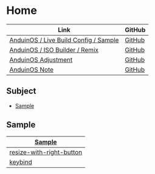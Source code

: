 

# Home

| Link | GitHub |
| ---- | ------ |
| [AnduinOS / Live Build Config / Sample](https://samwhelp.github.io/anduinos-live-build-config-sample/) | [GitHub](https://github.com/samwhelp/anduinos-live-build-config-sample) |
| [AnduinOS / ISO Builder / Remix](https://samwhelp.github.io/anduinos-iso-builder-remix/) | [GitHub](https://github.com/samwhelp/anduinos-iso-builder-remix) |
| [AnduinOS Adjustment](https://samwhelp.github.io/anduinos-adjustment/) | [GitHub](https://github.com/samwhelp/anduinos-adjustment) |
| [AnduinOS Note](https://samwhelp.github.io/note-about-anduinos/) | [GitHub](https://github.com/samwhelp/note-about-anduinos) |




## Subject

* [Sample](#sample)




## Sample

| [Sample](https://github.com/samwhelp/anduinos-live-build-config-sample/tree/main/sample) |
| ------ |
| [resize-with-right-button](https://github.com/samwhelp/anduinos-live-build-config-sample/blob/main/sample/discussions/resize-with-right-button/AnduinOS-1.3/src/mods/35-dconf-patch/dconf.ini#L98) |
| [keybind](https://github.com/samwhelp/anduinos-live-build-config-sample/blob/main/sample/discussions/keybind/AnduinOS-1.3/src/mods/35-dconf-patch/dconf.ini#L78) |
